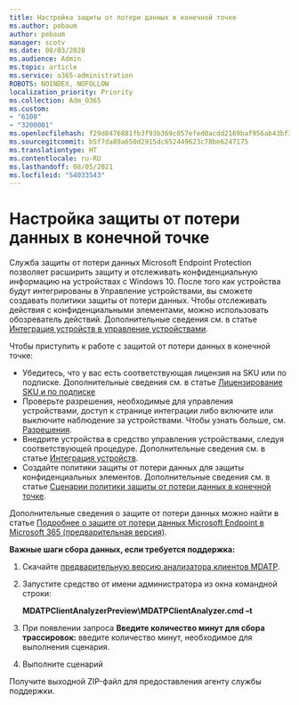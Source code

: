 ```yaml
---
title: Настройка защиты от потери данных в конечной точке
ms.author: pebaum
author: pebaum
manager: scotv
ms.date: 08/03/2020
ms.audience: Admin
ms.topic: article
ms.service: o365-administration
ROBOTS: NOINDEX, NOFOLLOW
localization_priority: Priority
ms.collection: Adm_O365
ms.custom:
- "6108"
- "3200001"
ms.openlocfilehash: f29d8476881fb3f93b369c057efed0acdd2169baf956ab43bf3c0ade527e9437
ms.sourcegitcommit: b5f7da89a650d2915dc652449623c78be6247175
ms.translationtype: HT
ms.contentlocale: ru-RU
ms.lasthandoff: 08/05/2021
ms.locfileid: "54033543"
---
```

# <a name="configure-endpoint-dlp"></a>Настройка защиты от потери данных в конечной точке

Служба защиты от потери данных Microsoft Endpoint Protection позволяет расширить защиту и отслеживать конфиденциальную информацию на устройствах с Windows 10. После того как устройства будут интегрированы в Управление устройствами, вы сможете создавать политики защиты от потери данных. Чтобы отслеживать действия с конфиденциальными элементами, можно использовать обозреватель действий. Дополнительные сведения см. в статье [Интеграция устройств в управление устройствами](/microsoft-365/compliance/endpoint-dlp-getting-started#onboarding-devices-into-device-management).  

Чтобы приступить к работе с защитой от потери данных в конечной точке:

- Убедитесь, что у вас есть соответствующая лицензия на SKU или по подписке. Дополнительные сведения см. в статье [Лицензирование SKU и по подписке](/microsoft-365/compliance/endpoint-dlp-getting-started#skusubscriptions-licensing)
- Проверьте разрешения, необходимые для управления устройствами, доступ к странице интеграции либо включите или выключите наблюдение за устройствами. Чтобы узнать больше, см. [Разрешения](/microsoft-365/compliance/endpoint-dlp-getting-started#permissions).
- Внедрите устройства в средство управления устройствами, следуя соответствующей процедуре. Дополнительные сведения см. в статье [Интеграция устройств](/microsoft-365/compliance/endpoint-dlp-getting-started#onboarding-devices). 
- Создайте политики защиты от потери данных для защиты конфиденциальных элементов. Дополнительные сведения см. в статье [Сценарии политики защиты от потери данных в конечной точке](/microsoft-365/compliance/endpoint-dlp-using?view=o365-worldwide#endpoint-dlp-policy-scenarios).

Дополнительные сведения о защите от потери данных можно найти в статье [Подробнее о защите от потери данных Microsoft Endpoint в Microsoft 365 (предварительная версия)](/microsoft-365/compliance/endpoint-dlp-learn-about).

**Важные шаги сбора данных, если требуется поддержка:**

1. Скачайте [предварительную версию анализатора клиентов MDATP](https://aka.ms/betamdatpanalyzer).
1. Запустите средство от имени администратора из окна командной строки:

    **MDATPClientAnalyzerPreview\MDATPClientAnalyzer.cmd –t**

1. При появлении запроса **Введите количество минут для сбора трассировок:** введите количество минут, необходимое для выполнения сценария.
1. Выполните сценарий

Получите выходной ZIP-файл для предоставления агенту службы поддержки.

